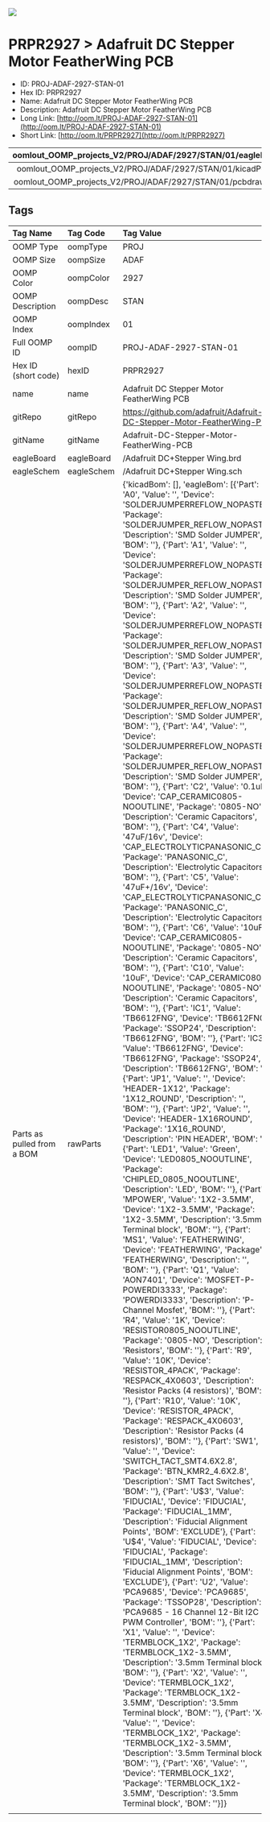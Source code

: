 


  
![][im]
# PRPR2927 > Adafruit DC Stepper Motor FeatherWing PCB

- ID: PROJ-ADAF-2927-STAN-01
- Hex ID: PRPR2927
- Name: Adafruit DC Stepper Motor FeatherWing PCB
- Description: Adafruit DC Stepper Motor FeatherWing PCB
- Long Link: [http://oom.lt/PROJ-ADAF-2927-STAN-01](http://oom.lt/PROJ-ADAF-2927-STAN-01)
- Short Link: [http://oom.lt/PRPR2927](http://oom.lt/PRPR2927)
  

|oomlout_OOMP_projects_V2/PROJ/ADAF/2927/STAN/01/eagleImage.png|oomlout_OOMP_projects_V2/PROJ/ADAF/2927/STAN/01/eagleSchemImage.png|oomlout_OOMP_projects_V2/PROJ/ADAF/2927/STAN/01/kicadPcb3dFront.png|oomlout_OOMP_projects_V2/PROJ/ADAF/2927/STAN/01/kicadPcb3dBack.png|
| :---: | :---: | :---: | :---: |
|oomlout_OOMP_projects_V2/PROJ/ADAF/2927/STAN/01/kicadPcb3d.png|oomlout_OOMP_projects_V2/PROJ/ADAF/2927/STAN/01/bomBack.png|oomlout_OOMP_projects_V2/PROJ/ADAF/2927/STAN/01/bomFront.png|oomlout_OOMP_projects_V2/PROJ/ADAF/2927/STAN/01/pcbdraw.svg|
|oomlout_OOMP_projects_V2/PROJ/ADAF/2927/STAN/01/pcbdrawBack.svg||||

## Tags
  

|Tag Name|Tag Code|Tag Value|
| :--- | :--- | :--- |
|OOMP Type|oompType|PROJ|
|OOMP Size|oompSize|ADAF|
|OOMP Color|oompColor|2927|
|OOMP Description|oompDesc|STAN|
|OOMP Index|oompIndex|01|
|Full OOMP ID|oompID|PROJ-ADAF-2927-STAN-01|
|Hex ID (short code)|hexID|PRPR2927|
|name|name|Adafruit DC Stepper Motor FeatherWing PCB|
|gitRepo|gitRepo|https://github.com/adafruit/Adafruit-DC-Stepper-Motor-FeatherWing-PCB|
|gitName|gitName|Adafruit-DC-Stepper-Motor-FeatherWing-PCB|
|eagleBoard|eagleBoard|/Adafruit DC+Stepper Wing.brd|
|eagleSchem|eagleSchem|/Adafruit DC+Stepper Wing.sch|
|Parts as pulled from a BOM|rawParts|{'kicadBom': [], 'eagleBom': [{'Part': 'A0', 'Value': '', 'Device': 'SOLDERJUMPERREFLOW_NOPASTE', 'Package': 'SOLDERJUMPER_REFLOW_NOPASTE', 'Description': 'SMD Solder JUMPER', 'BOM': ''}, {'Part': 'A1', 'Value': '', 'Device': 'SOLDERJUMPERREFLOW_NOPASTE', 'Package': 'SOLDERJUMPER_REFLOW_NOPASTE', 'Description': 'SMD Solder JUMPER', 'BOM': ''}, {'Part': 'A2', 'Value': '', 'Device': 'SOLDERJUMPERREFLOW_NOPASTE', 'Package': 'SOLDERJUMPER_REFLOW_NOPASTE', 'Description': 'SMD Solder JUMPER', 'BOM': ''}, {'Part': 'A3', 'Value': '', 'Device': 'SOLDERJUMPERREFLOW_NOPASTE', 'Package': 'SOLDERJUMPER_REFLOW_NOPASTE', 'Description': 'SMD Solder JUMPER', 'BOM': ''}, {'Part': 'A4', 'Value': '', 'Device': 'SOLDERJUMPERREFLOW_NOPASTE', 'Package': 'SOLDERJUMPER_REFLOW_NOPASTE', 'Description': 'SMD Solder JUMPER', 'BOM': ''}, {'Part': 'C2', 'Value': '0.1uF', 'Device': 'CAP_CERAMIC0805-NOOUTLINE', 'Package': '0805-NO', 'Description': 'Ceramic Capacitors', 'BOM': ''}, {'Part': 'C4', 'Value': '47uF/16v', 'Device': 'CAP_ELECTROLYTICPANASONIC_C', 'Package': 'PANASONIC_C', 'Description': 'Electrolytic Capacitors', 'BOM': ''}, {'Part': 'C5', 'Value': '47uF+/16v', 'Device': 'CAP_ELECTROLYTICPANASONIC_C', 'Package': 'PANASONIC_C', 'Description': 'Electrolytic Capacitors', 'BOM': ''}, {'Part': 'C6', 'Value': '10uF', 'Device': 'CAP_CERAMIC0805-NOOUTLINE', 'Package': '0805-NO', 'Description': 'Ceramic Capacitors', 'BOM': ''}, {'Part': 'C10', 'Value': '10uF', 'Device': 'CAP_CERAMIC0805-NOOUTLINE', 'Package': '0805-NO', 'Description': 'Ceramic Capacitors', 'BOM': ''}, {'Part': 'IC1', 'Value': 'TB6612FNG', 'Device': 'TB6612FNG', 'Package': 'SSOP24', 'Description': 'TB6612FNG', 'BOM': ''}, {'Part': 'IC3', 'Value': 'TB6612FNG', 'Device': 'TB6612FNG', 'Package': 'SSOP24', 'Description': 'TB6612FNG', 'BOM': ''}, {'Part': 'JP1', 'Value': '', 'Device': 'HEADER-1X12', 'Package': '1X12_ROUND', 'Description': '', 'BOM': ''}, {'Part': 'JP2', 'Value': '', 'Device': 'HEADER-1X16ROUND', 'Package': '1X16_ROUND', 'Description': 'PIN HEADER', 'BOM': ''}, {'Part': 'LED1', 'Value': 'Green', 'Device': 'LED0805_NOOUTLINE', 'Package': 'CHIPLED_0805_NOOUTLINE', 'Description': 'LED', 'BOM': ''}, {'Part': 'MPOWER', 'Value': '1X2-3.5MM', 'Device': '1X2-3.5MM', 'Package': '1X2-3.5MM', 'Description': '3.5mm Terminal block', 'BOM': ''}, {'Part': 'MS1', 'Value': 'FEATHERWING', 'Device': 'FEATHERWING', 'Package': 'FEATHERWING', 'Description': '', 'BOM': ''}, {'Part': 'Q1', 'Value': 'AON7401', 'Device': 'MOSFET-P-POWERDI3333', 'Package': 'POWERDI3333', 'Description': 'P-Channel Mosfet', 'BOM': ''}, {'Part': 'R4', 'Value': '1K', 'Device': 'RESISTOR0805_NOOUTLINE', 'Package': '0805-NO', 'Description': 'Resistors', 'BOM': ''}, {'Part': 'R9', 'Value': '10K', 'Device': 'RESISTOR_4PACK', 'Package': 'RESPACK_4X0603', 'Description': 'Resistor Packs (4 resistors)', 'BOM': ''}, {'Part': 'R10', 'Value': '10K', 'Device': 'RESISTOR_4PACK', 'Package': 'RESPACK_4X0603', 'Description': 'Resistor Packs (4 resistors)', 'BOM': ''}, {'Part': 'SW1', 'Value': '', 'Device': 'SWITCH_TACT_SMT4.6X2.8', 'Package': 'BTN_KMR2_4.6X2.8', 'Description': 'SMT Tact Switches', 'BOM': ''}, {'Part': 'U$3', 'Value': 'FIDUCIAL', 'Device': 'FIDUCIAL', 'Package': 'FIDUCIAL_1MM', 'Description': 'Fiducial Alignment Points', 'BOM': 'EXCLUDE'}, {'Part': 'U$4', 'Value': 'FIDUCIAL', 'Device': 'FIDUCIAL', 'Package': 'FIDUCIAL_1MM', 'Description': 'Fiducial Alignment Points', 'BOM': 'EXCLUDE'}, {'Part': 'U2', 'Value': 'PCA9685', 'Device': 'PCA9685', 'Package': 'TSSOP28', 'Description': 'PCA9685 - 16 Channel 12-Bit I2C PWM Controller', 'BOM': ''}, {'Part': 'X1', 'Value': '', 'Device': 'TERMBLOCK_1X2', 'Package': 'TERMBLOCK_1X2-3.5MM', 'Description': '3.5mm Terminal block', 'BOM': ''}, {'Part': 'X2', 'Value': '', 'Device': 'TERMBLOCK_1X2', 'Package': 'TERMBLOCK_1X2-3.5MM', 'Description': '3.5mm Terminal block', 'BOM': ''}, {'Part': 'X4', 'Value': '', 'Device': 'TERMBLOCK_1X2', 'Package': 'TERMBLOCK_1X2-3.5MM', 'Description': '3.5mm Terminal block', 'BOM': ''}, {'Part': 'X6', 'Value': '', 'Device': 'TERMBLOCK_1X2', 'Package': 'TERMBLOCK_1X2-3.5MM', 'Description': '3.5mm Terminal block', 'BOM': ''}]}|
||||



[im]: PROJ/ADAF/2927/STAN/01/kicadPcb3d_450.png
